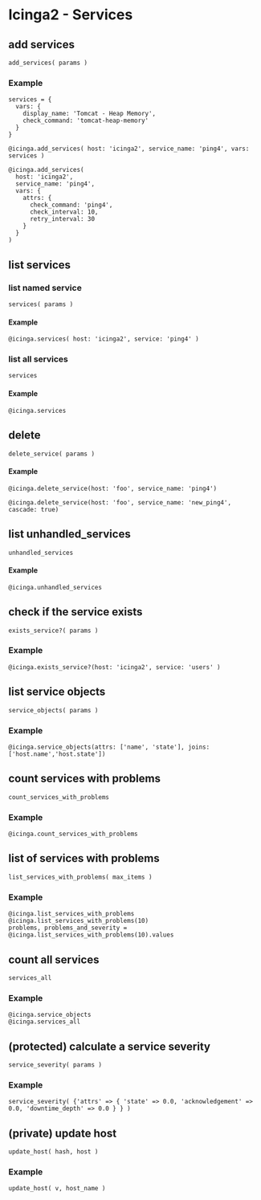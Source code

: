 # Icinga2 - Services


## <a name="add-service"></a>add services
    add_services( params )

### Example
    services = {
      vars: {
        display_name: 'Tomcat - Heap Memory',
        check_command: 'tomcat-heap-memory'
      }
    }

    @icinga.add_services( host: 'icinga2', service_name: 'ping4', vars: services )

    @icinga.add_services(
      host: 'icinga2',
      service_name: 'ping4',
      vars: {
        attrs: {
          check_command: 'ping4',
          check_interval: 10,
          retry_interval: 30
        }
      }
    )


## <a name="list-services"></a>list services

### list named service
    services( params )

#### Example
    @icinga.services( host: 'icinga2', service: 'ping4' )

### list all services
    services

#### Example
    @icinga.services


## <a name="delete-service"></a>delete
    delete_service( params )

#### Example
    @icinga.delete_service(host: 'foo', service_name: 'ping4')

    @icinga.delete_service(host: 'foo', service_name: 'new_ping4', cascade: true)


## <a name="unhandled-services"></a>list unhandled_services
    unhandled_services

#### Example
    @icinga.unhandled_services


## <a name="service-exists"></a>check if the service exists
    exists_service?( params )

### Example
    @icinga.exists_service?(host: 'icinga2', service: 'users' )


## <a name="list-service-objects"></a>list service objects
    service_objects( params )

### Example
    @icinga.service_objects(attrs: ['name', 'state'], joins: ['host.name','host.state'])


## <a name="count-services-with-problems"></a>count services with problems
    count_services_with_problems

### Example
    @icinga.count_services_with_problems


## <a name="list-services-with-problems"></a>list of services with problems
    list_services_with_problems( max_items )

### Example
    @icinga.list_services_with_problems
    @icinga.list_services_with_problems(10)
    problems, problems_and_severity = @icinga.list_services_with_problems(10).values


## <a name="count-all-services"></a>count all services
    services_all

### Example
    @icinga.service_objects
    @icinga.services_all


## <a name=""></a>(protected) calculate a service severity
    service_severity( params )

### Example
    service_severity( {'attrs' => { 'state' => 0.0, 'acknowledgement' => 0.0, 'downtime_depth' => 0.0 } } )



## <a name=""></a>(private) update host
    update_host( hash, host )

### Example
    update_host( v, host_name )

